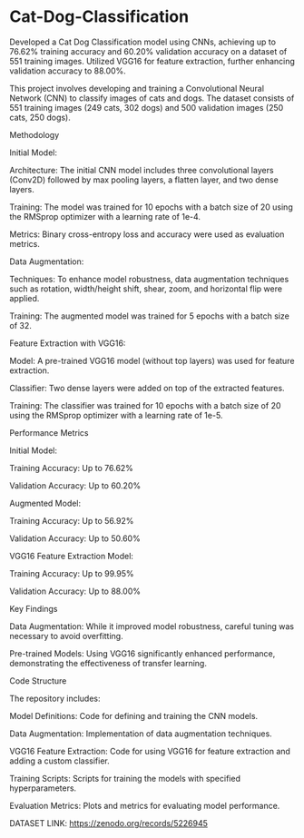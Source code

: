 # Cat-Dog-Classification
Developed a Cat Dog Classification model using CNNs, achieving up to 76.62% training accuracy and 60.20% validation accuracy on a dataset of 551 training images. Utilized VGG16 for feature extraction, further enhancing validation accuracy to 88.00%.


This project involves developing and training a Convolutional Neural Network (CNN) to classify images of cats and dogs. The dataset consists of 551 training images (249 cats, 302 dogs) and 500 validation images (250 cats, 250 dogs).

Methodology

Initial Model:

Architecture: The initial CNN model includes three convolutional layers (Conv2D) followed by max pooling layers, a flatten layer, and two dense layers.

Training: The model was trained for 10 epochs with a batch size of 20 using the RMSprop optimizer with a learning rate of 1e-4.

Metrics: Binary cross-entropy loss and accuracy were used as evaluation metrics.

Data Augmentation:

Techniques: To enhance model robustness, data augmentation techniques such as rotation, width/height shift, shear, zoom, and horizontal flip were applied.

Training: The augmented model was trained for 5 epochs with a batch size of 32.

Feature Extraction with VGG16:

Model: A pre-trained VGG16 model (without top layers) was used for feature extraction.

Classifier: Two dense layers were added on top of the extracted features.

Training: The classifier was trained for 10 epochs with a batch size of 20 using the RMSprop optimizer with a learning rate of 1e-5.

Performance Metrics

Initial Model:

Training Accuracy: Up to 76.62%

Validation Accuracy: Up to 60.20%

Augmented Model:

Training Accuracy: Up to 56.92%

Validation Accuracy: Up to 50.60%

VGG16 Feature Extraction Model:

Training Accuracy: Up to 99.95%

Validation Accuracy: Up to 88.00%

Key Findings

Data Augmentation: While it improved model robustness, careful tuning was necessary to avoid overfitting.

Pre-trained Models: Using VGG16 significantly enhanced performance, demonstrating the effectiveness of transfer learning.


Code Structure

The repository includes:

Model Definitions: Code for defining and training the CNN models.

Data Augmentation: Implementation of data augmentation techniques.

VGG16 Feature Extraction: Code for using VGG16 for feature extraction and adding a custom classifier.

Training Scripts: Scripts for training the models with specified hyperparameters.

Evaluation Metrics: Plots and metrics for evaluating model performance.

DATASET LINK: https://zenodo.org/records/5226945
